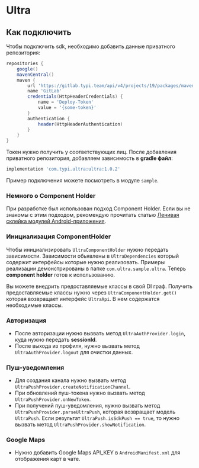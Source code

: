 # Ultra

## Как подключить

Чтобы подключить sdk, необходимо добавить данные приватного репозитория:

```groovy
repositories {
    google()
    mavenCentral()
    maven {
        url 'https://gitlab.typi.team/api/v4/projects/19/packages/maven'
        name 'GitLab'
        credentials(HttpHeaderCredentials) {
            name = 'Deploy-Token'
            value = '{some-token}'
        }
        authentication {
            header(HttpHeaderAuthentication)
        }
    }
}
```

Токен нужно получить у соответствующих лиц.
После добавления приватного репозитория, добавляем зависимость в **gradle файл**:

```groovy
implementation 'com.typi.ultra:ultra:1.0.2'
```

Пример подключения можете посмотреть в модуле `sample`.

### Немного о Component Holder

При разработке был использован подход Component Holder. Если вы не знакомы с этим подходом, рекомендую прочитать статью
[Ленивая склейка модулей Android-приложения](https://habr.com/ru/articles/536106/).

### Инициализация ComponentHolder

Чтобы инициализировать `UltraComponentHolder` нужно передать зависимости. Зависимости обьявлены в `UltraDependencies`
который содержит интерфейсы которые нужно реализовать. Примеры реализации демонстрированы в папке
`com.ultra.sample.ultra`. Теперь **component holder** готов к использованию.

Вы можете внедрить предоставляемые классы в свой DI граф. Получить предоставляемые классы нужно через
`UltraComponentHolder.get()` которая возвращает интерфейс `UltraApi`. В нем содержатся необходимые классы.

### Авторизация

- После авторизации нужно вызвать метод `UltraAuthProvider.login`, куда нужно передать **sessionId**.
- После выхода из профиля, нужно вызвать метод `UltraAuthProvider.logout` для очистки данных.

### Пуш-уведомления

- Для создания канала нужно вызвать метод `UltraPushProvider.createNotificationChannel`.
- При обновлений пуш-токена нужно вызвать метод `UltraPushProvider.onNewToken`.
- При получений пуш-уведомления, нужно вызвать метод `UltraPushProvider.parseUltraPush`, которая возвращает
  модель `UltraPush`. Если результат `UltraPush.isSdkPush == true`, то нужно вызвать метод
  `UltraPushProvider.showNotification`.

### Google Maps

- Нужно добавить Google Maps API_KEY в `AndroidManifest.xml` для отображения карт в чате.


